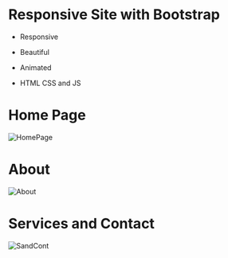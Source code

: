 # Responsive Site with Bootstrap

  * Responsive
  
  * Beautiful
  
  * Animated
  
  * HTML CSS and JS




# Home Page

![HomePage](https://user-images.githubusercontent.com/82664102/153771004-f81aef5d-076e-4719-bc7e-89fc3bc25e07.png)

# About

![About](https://user-images.githubusercontent.com/82664102/153771027-96360406-11b5-43c4-ac49-7c38c425feba.png)

# Services and Contact

![SandCont](https://user-images.githubusercontent.com/82664102/153771056-aca1e604-33ca-4141-a0de-d162b248cf2a.png)
